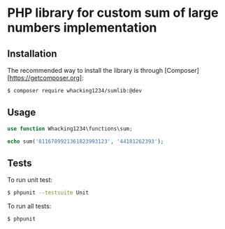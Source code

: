 # PHP library for custom sum of large numbers implementation

## Installation 

The recommended way to install the library is through [Composer][https://getcomposer.org]:

```bash
$ composer require whacking1234/sumlib:@dev
```  

## Usage

```php
use function Whacking1234\functions\sum;

echo sum('8116789921361823993123', '44181262393');
```

## Tests 

To run unit test:

```bash
$ phpunit --testsuite Unit
```

To run all tests:

```bash
$ phpunit
```